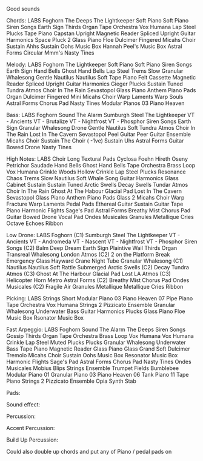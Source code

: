 Good sounds


Chords:
        LABS
    Foghorn
The Deeps
The Lightkeeper
    Soft Piano
Soft Piano
    Siren Songs
Earth Sign
Thirds Organ
    Tape Orchestra
Vox Humana
    Lap Steel
Plucks
    Tape Piano
Capstan Upright
Magnetic Reader
Spliced Upright
    Guitar Harmonics
Space Pluck 2
    Glass Piano
Floe
    Dulcimer
Fingered
    Micahs Choir
Sustain Ahhs
Sustain Oohs
    Music Box
Hannah Peel's Music Box
    Astral Forms
Circular Mmm's
Nasty Tines


Melody:
        LABS
    Foghorn
The Lightkeeper
    Soft Piano
Soft Piano
    Siren Songs
Earth Sign
    Hand Bells
Ghost Hand Bells
    Lap Steel
Trems Slow
    Granular Whalesong
Gentle
Nautilus
Nautilus Soft
    Tape Piano
Felt Cassette
Magnetic Reader
Spliced Upright
    Guitar Harmonics
Gieger
Plucks
Sustain Tuned
    Tundra Atmos
Choir In The Rain
Sevastopol
    Glass Piano
Anthem
    Piano Pads
Organ
    Dulcimer
Fingered
Mini
    Micahs Choir
Warp Laments
Warp Souls
    Astral Forms
Chorus Pad
Nasty Tines
    Modular Pianos
03 Piano Heaven


Bass:
        LABS
    Foghorn
Sound The Alarm
Sumburgh Steel
The Lightkeeper
VT - Ancients
VT - Brutalize
VT - Nightfrost
VT - Phosphor
    Siren Songs
Earth Sign
    Granular Whalesong
Drone
Gentle
Nautilus Soft
    Tundra Atmos
Choir In The Rain
Lost In The Cavern
Sevastopol
    Peel Guitar
Peer Guitar Ensemble
    Micahs Choir
Sustain The Choir ( -1ve)
Sustain Uhs
    Astral Forms
Guitar Bowed Drone
Nasty Tines




High Notes:
        LABS
    Choir
Long
    Textural Pads
Cyclosa
Foehn
Hireth
Oseny
Petrichor
Saudade
    Hand Bells
Ghost Hand Bells
    Tape Orchestra
Brass Loop
Vox Humana Crinkle
Woods Hollow Crinkle
    Lap Steel
Plucks
Resonance Chaos
Trems Slow
Nautilus Soft
Whale Song
    Guitar Harmonics
Glass Cabinet
Sustain
Sustain Tuned
    Arctic Swells
Decay
Swells
    Tundar Atmos
Choir In The Rain
Ghost At The Habour
Glacial Pad
Lost In The Cavern
Sevastopol
    Glass Piano
Anthem
    Piano Pads
Glass 2
    Micahs Choir
Warp Fracture
Warp Laments
    Pedal Pads
Ethereal Guitar
Sustain Guitar
Tape Piano
    Harmonic Flights
Sage's Pad
    Astral Forms
Breathy Mist
Chorus Pad
Guitar Bowed Drone
Vocal Pad
    Ondes Musicales
Granules
Metallique Cries
Octave Echoes
Ribbon


Low Drone:
        LABS
    Foghorn (C1)
Sumburgh Steel
The Lightkeeper
VT - Ancients
VT - Andromeda
VT - Nascent
VT - Nightfrost
VT - Phosphor
    Siren Songs (C2)
Balm
Deep Dream
Earth Sign
Plaintive Wail
Thirds Organ
Transreal
Whalesong
    London Atmos (C2)
2 on the Platform
Break Emergency Glass
Hayward Crane
Night Tube
    Granular Whalesong (C1)
Nautilus
Nautilus Soft
Rattle
Submerged
    Arctic Swells (C2)
Decay
    Tundra Atmos (C3)
Ghost At The Harbour
Glacial Pad
Lost
    LA Atmos (C3)
Helicopter
Horn
Metro
    Astral Forms (C2)
Breathy Mist
Chorus Pad
    Ondes Musicales (C2)
Fragile Air
Granules
Metallique
Metallique Cries
Ribbon





Picking:
        LABS
    Strings
Short
    Modular Piano
03 Piano Heaven
07 Pipe Piano
    Tape Orchestra
Vox Humana
    Strings 2
Pizzicato Ensemble
    Granular Whalesong
Underwater Bass
    Guitar Harmonics
Plucks
    Glass Piano
Floe
    Music Box
Rsonator Music Box





Fast Arpeggio:
        LABS
    Foghorn
Sound The Alarm
The Deeps
    Siren Songs
Gossip
Thirds Organ
    Tape Orchestra
Brass Loop
Vox Humana
Vox Humana Crinkle
    Lap Steel
Muted Plucks
Plucks
    Granular Whalesong
Underwater Bass
    Tape Piano
Magnetic Reader
    Glass Piano
Glass Grand Soft
    Dulcimer
Tremolo
    Micahs Choir
Sustain Oohs
    Music Box
Resonator Music Box
    Harmonic Flights
Sage's Pad
    Astral Forms
Chorus Pad
Nasty Tines
    Ondes Musicales
Mobius Blips
    Strings
Ensemble
    Trumpet Fields
Bumblebee
    Modular Piano
01 Granular Piano
03 Piano Heaven
06 Tank Piano
11 Tape Piano
    Strings 2
Pizzicato Ensemble
    Opia
Synth Stab


Pads:


Sound effect:



Percussion:


Accent Percussion:


Build Up Percussion:



Could also double up chords and put any of Piano / pedal pads on